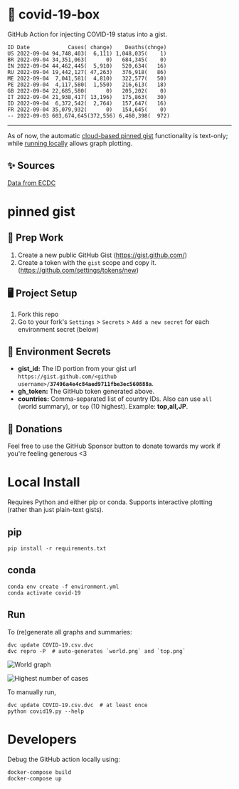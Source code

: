 # 🏥 covid-19-box

GitHub Action for injecting COVID-19 status into a gist.

```
ID Date            Cases( change)    Deaths(chnge)
US 2022-09-04 94,748,403(  6,111) 1,048,035(    1)
BR 2022-09-04 34,351,063(      0)   684,345(    0)
IN 2022-09-04 44,462,445(  5,910)   520,634(   16)
RU 2022-09-04 19,442,127( 47,263)   376,918(   86)
ME 2022-09-04  7,041,581(  4,810)   322,577(   50)
PE 2022-09-04  4,117,580(  1,550)   216,613(   18)
GB 2022-09-04 22,685,580(      0)   205,202(    0)
IT 2022-09-04 21,938,417( 13,196)   175,863(   30)
ID 2022-09-04  6,372,542(  2,764)   157,647(   16)
FR 2022-09-04 35,079,932(      0)   154,645(    0)
-- 2022-09-03 603,674,645(372,556) 6,460,398(  972)
```

---

As of now, the automatic [cloud-based pinned gist](#pinned-gist) functionality is text-only;
while [running locally](#local-install) allows graph plotting.

## ✨ Sources

[Data from ECDC](https://www.ecdc.europa.eu/en/publications-data/download-todays-data-geographic-distribution-covid-19-cases-worldwide)

# pinned gist

## 🎒 Prep Work
1. Create a new public GitHub Gist (https://gist.github.com/)
1. Create a token with the `gist` scope and copy it. (https://github.com/settings/tokens/new)

## 🖥 Project Setup
1. Fork this repo
1. Go to your fork's `Settings` > `Secrets` > `Add a new secret` for each environment secret (below)

## 🤫 Environment Secrets
- **gist_id:** The ID portion from your gist url `https://gist.github.com/<github username>/`**`37496a4e4c84aed9711fbe3ec560888a`**.
- **gh_token:** The GitHub token generated above.
- **countries:** Comma-separated list of country IDs. Also can use `all` (world summary), or `top` (10 highest). Example: **top,all,JP**.

## 💸 Donations

Feel free to use the GitHub Sponsor button to donate towards my work if you're feeling generous <3

# Local Install

Requires Python and either pip or conda. Supports interactive plotting (rather than just plain-text gists).

## pip

```
pip install -r requirements.txt
```

## conda

```
conda env create -f environment.yml
conda activate covid-19
```

## Run

To (re)generate all graphs and summaries:

```
dvc update COVID-19.csv.dvc
dvc repro -P  # auto-generates `world.png` and `top.png`
```

![World graph](world.png)

![Highest number of cases](top.png)

To manually run,

```
dvc update COVID-19.csv.dvc  # at least once
python covid19.py --help
```

# Developers

Debug the GitHub action locally using:

```
docker-compose build
docker-compose up
```
